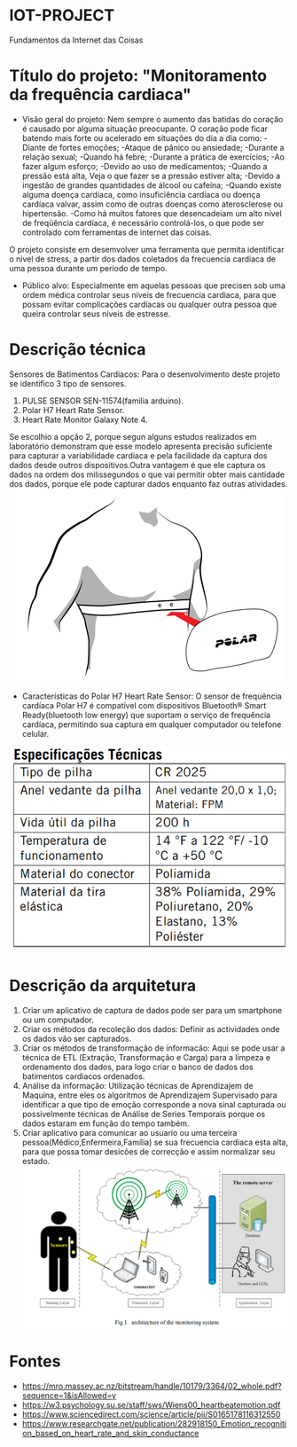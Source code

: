 # IOT-PROJECT
Fundamentos da Internet das Coisas

# Título do projeto: "Monitoramento da frequência cardiaca"
- Visão geral do projeto: 
Nem sempre o aumento das batidas do coração é causado por alguma situação preocupante. O coração pode ficar batendo mais forte ou acelerado em situações do dia a dia como:
-Diante de fortes emoções;
-Ataque de pânico ou ansiedade;
-Durante a relação sexual;
-Quando há febre;
-Durante a prática de exercícios;
-Ao fazer algum esforço;
-Devido ao uso de medicamentos;
-Quando a pressão está alta, Veja o que fazer se a pressão estiver alta;
-Devido a ingestão de grandes quantidades de álcool ou cafeína;
-Quando existe alguma doença cardíaca, como insuficiência cardíaca ou doença cardíaca valvar, assim como de outras doenças como aterosclerose ou hipertensão.
-Como há muitos fatores que desencadeiam um alto nível de freqüência cardíaca, é necessário controlá-los, o que pode ser controlado com ferramentas de internet das coisas.  

O projeto consiste em desemvolver uma ferramenta que permita identificar o nivel de stress, a partir dos dados coletados da frecuencia cardiaca de uma pessoa durante um periodo de tempo. 

- Público alvo: 
Especialmente em aquelas pessoas que precisen sob uma ordem médica controlar seus niveis de frecuencia cardiaca, para que possam evitar complicações cardíacas ou qualquer outra pessoa que queira controlar seus níveis de estresse.
# Descrição técnica
Sensores de Batimentos Cardiacos: Para o desenvolvimento deste projeto se identifico 3 tipo de sensores.

1) PULSE SENSOR SEN-11574(familia arduino).
2) Polar H7 Heart Rate Sensor.
3) Heart Rate Monitor Galaxy Note 4.

Se escolhio a opção 2, porque segun alguns estudos realizados em laboratório demonstram que esse modelo apresenta precisão suficiente para capturar a variabilidade cardiaca e pela facilidade da captura dos dados desde outros dispositivos.Outra vantagem é que ele captura os dados na ordem dos milissegundos o que vai permitir obter mais cantidade dos dados, porque ele pode capturar dados enquanto faz outras atividades.
![alt text](https://github.com/caiki/IOT-PROJECT/blob/master/sensor.png)

- Características do Polar H7 Heart Rate Sensor:
O sensor de frequência cardíaca Polar H7 é compatível com dispositivos Bluetooth® Smart Ready(bluetooth low energy) que suportam o serviço de frequência cardíaca,  permitindo sua captura em qualquer computador ou telefone celular.

![alt text](https://github.com/caiki/IOT-PROJECT/blob/master/technical-specification.png)

# Descrição da arquitetura
1) Criar um aplicativo de captura de dados pode ser para um smartphone ou um computador. 
2) Criar os métodos da recoleção dos dados: Definir as actividades onde os dados vão ser capturados.
3) Criar os métodos de transformação de informacão: Aqui se pode usar a técnica de ETL (Extração, Transformação e Carga) para a limpeza e ordenamento dos dados, para logo criar o banco de dados dos batimentos cardiacos ordenados.
4) Análise da informação: Utilização técnicas de Aprendizajem de Maquina, entre eles os algoritmos de Aprendizajem Supervisado para identificar a que tipo de emoção corresponde a nova sinal capturada ou possivelmente técnicas de Análise de Series Temporais porque os dados estaram em função do tempo também.
5) Criar aplicativo para comunicar ao usuario ou uma terceira pessoa(Médico,Enfermeira,Família) se sua frecuencia cardiaca esta alta, para que possa tomar desicões de correcção e assim normalizar seu estado.
![alt text](https://github.com/caiki/IOT-PROJECT/blob/master/architectureotms.png)
# Fontes
- https://mro.massey.ac.nz/bitstream/handle/10179/3364/02_whole.pdf?sequence=1&isAllowed=y
- https://w3.psychology.su.se/staff/sws/Wiens00_heartbeatemotion.pdf
- https://www.sciencedirect.com/science/article/pii/S0165178116312550
- https://www.researchgate.net/publication/282918150_Emotion_recognition_based_on_heart_rate_and_skin_conductance
